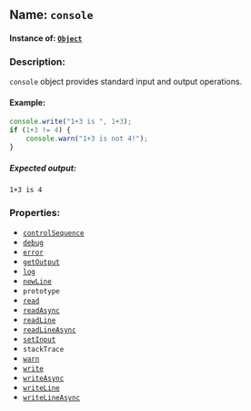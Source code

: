 ## Name: `console`

#### Instance of: [`Object`](Object.md)

### Description:

`console` object provides standard input and output operations.

#### Example:

```js
console.write("1+3 is ", 1+3);
if (1+3 != 4) {
    console.warn("1+3 is not 4!");
}
```

##### Expected output:

```
1+3 is 4
```

### Properties:

- [`controlSequence`](console.controlSequence.md)
- [`debug`](console.debug.md)
- [`error`](console.error.md)
- [`getOutput`](console.getOutput.md)
- [`log`](console.log.md)
- [`newLine`](console.newLine.md)
- `prototype`
- [`read`](console.read.md)
- [`readAsync`](console.readAsync.md)
- [`readLine`](console.readLine.md)
- [`readLineAsync`](console.readLineAsync.md)
- [`setInput`](console.setInput.md)
- `stackTrace`
- [`warn`](console.warn.md)
- [`write`](console.write.md)
- [`writeAsync`](console.writeAsync.md)
- [`writeLine`](console.writeLine.md)
- [`writeLineAsync`](console.writeLineAsync.md)


